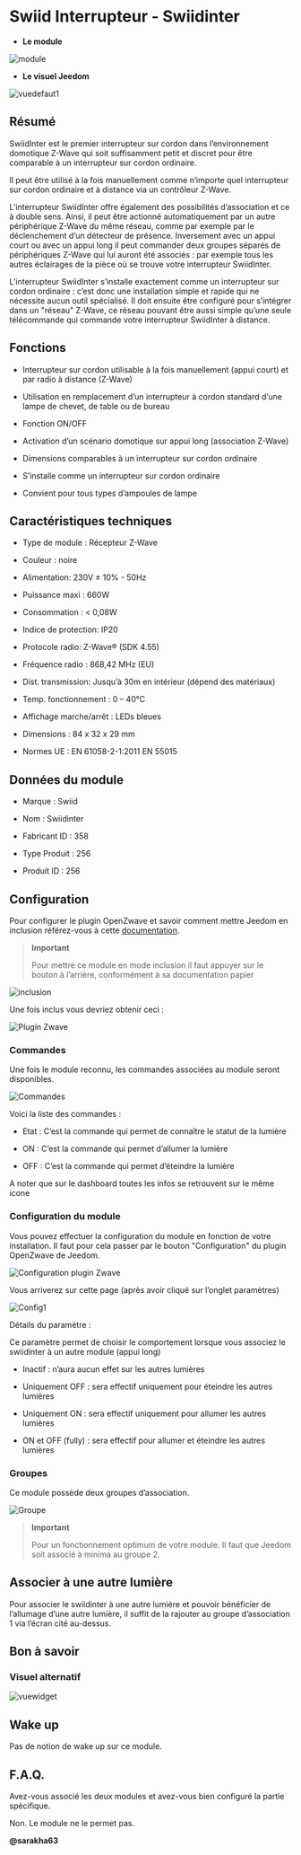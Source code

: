 Swiid Interrupteur - Swiidinter
===============================

-   **Le module**

![module](images/swiid.inter/module.jpg)

-   **Le visuel Jeedom**

![vuedefaut1](images/swiid.inter/vuedefaut1.jpg)

Résumé
------

SwiidInter est le premier interrupteur sur cordon dans l’environnement
domotique Z-Wave qui soit suffisamment petit et discret pour être
comparable à un interrupteur sur cordon ordinaire.

Il peut être utilisé à la fois manuellement comme n’importe quel
interrupteur sur cordon ordinaire et à distance via un contrôleur
Z-Wave.

L’interrupteur SwiidInter offre également des possibilités d’association
et ce à double sens. Ainsi, il peut être actionné automatiquement par un
autre périphérique Z-Wave du même réseau, comme par exemple par le
déclenchement d’un détecteur de présence. Inversement avec un appui
court ou avec un appui long il peut commander deux groupes séparés de
périphériques Z-Wave qui lui auront été associés : par exemple tous les
autres éclairages de la pièce où se trouve votre interrupteur
SwiidInter.

L’interrupteur SwiidInter s’installe exactement comme un interrupteur
sur cordon ordinaire : c’est donc une installation simple et rapide qui
ne nécessite aucun outil spécialisé. Il doit ensuite être configuré pour
s’intégrer dans un "réseau" Z-Wave, ce réseau pouvant être aussi simple
qu’une seule télécommande qui commande votre interrupteur SwiidInter à
distance.

Fonctions
---------

-   Interrupteur sur cordon utilisable à la fois manuellement (appui court) et par radio à distance (Z-Wave)

-   Utilisation en remplacement d’un interrupteur à cordon standard d’une lampe de chevet, de table ou de bureau

-   Fonction ON/OFF

-   Activation d’un scénario domotique sur appui long (association Z-Wave)

-   Dimensions comparables à un interrupteur sur cordon ordinaire

-   S’installe comme un interrupteur sur cordon ordinaire

-   Convient pour tous types d’ampoules de lampe

Caractéristiques techniques
---------------------------

-   Type de module : Récepteur Z-Wave

-   Couleur : noire

-   Alimentation: 230V ± 10% - 50Hz

-   Puissance maxi : 660W

-   Consommation : &lt; 0,08W

-   Indice de protection: IP20

-   Protocole radio: Z-Wave® (SDK 4.55)

-   Fréquence radio : 868,42 MHz (EU)

-   Dist. transmission: Jusqu’à 30m en intérieur (dépend des matériaux)

-   Temp. fonctionnement : 0 – 40°C

-   Affichage marche/arrêt : LEDs bleues

-   Dimensions : 84 x 32 x 29 mm

-   Normes UE : EN 61058-2-1:2011 EN 55015

Données du module
-----------------

-   Marque : Swiid

-   Nom : Swiidinter

-   Fabricant ID : 358

-   Type Produit : 256

-   Produit ID : 256

Configuration
-------------

Pour configurer le plugin OpenZwave et savoir comment mettre Jeedom en
inclusion référez-vous à cette
[documentation](https://doc.jeedom.com/fr_FR/plugins/automation%20protocol/openzwave/).

> **Important**
>
> Pour mettre ce module en mode inclusion il faut appuyer sur le bouton
> à l’arrière, conformément à sa documentation papier

![inclusion](images/swiid.inter/inclusion.jpg)

Une fois inclus vous devriez obtenir ceci :

![Plugin Zwave](images/swiid.inter/information.jpg)

### Commandes

Une fois le module reconnu, les commandes associées au module seront
disponibles.

![Commandes](images/swiid.inter/commandes.jpg)

Voici la liste des commandes :

-   Etat : C’est la commande qui permet de connaître le statut de la lumière

-   ON : C’est la commande qui permet d’allumer la lumière

-   OFF : C’est la commande qui permet d’éteindre la lumière

A noter que sur le dashboard toutes les infos se retrouvent sur le même
icone

### Configuration du module

Vous pouvez effectuer la configuration du module en fonction de votre
installation. Il faut pour cela passer par le bouton "Configuration" du
plugin OpenZwave de Jeedom.

![Configuration plugin Zwave](images/plugin/bouton_configuration.jpg)

Vous arriverez sur cette page (après avoir cliqué sur l’onglet
paramètres)

![Config1](images/swiid.inter/config1.jpg)

Détails du paramètre :

Ce paramètre permet de choisir le comportement lorsque vous associez le
swiidinter à un autre module (appui long)

-   Inactif : n’aura aucun effet sur les autres lumières

-   Uniquement OFF : sera effectif uniquement pour éteindre les autres lumières

-   Uniquement ON : sera effectif uniquement pour allumer les autres lumières

-   ON et OFF (fully) : sera effectif pour allumer et éteindre les autres lumières

### Groupes

Ce module possède deux groupes d’association.

![Groupe](images/swiid.inter/groupe.jpg)

> **Important**
>
> Pour un fonctionnement optimum de votre module. Il faut que Jeedom
> soit associé à minima au groupe 2.

Associer à une autre lumière
----------------------------

Pour associer le swiidinter à une autre lumière et pouvoir bénéficier de
l’allumage d’une autre lumière, il suffit de la rajouter au groupe
d’association 1 via l’écran cité au-dessus.

Bon à savoir
------------

### Visuel alternatif

![vuewidget](images/swiid.inter/vuewidget.jpg)

Wake up
-------

Pas de notion de wake up sur ce module.

F.A.Q.
------

Avez-vous associé les deux modules et avez-vous bien configuré la partie
spécifique.

Non. Le module ne le permet pas.

**@sarakha63**
